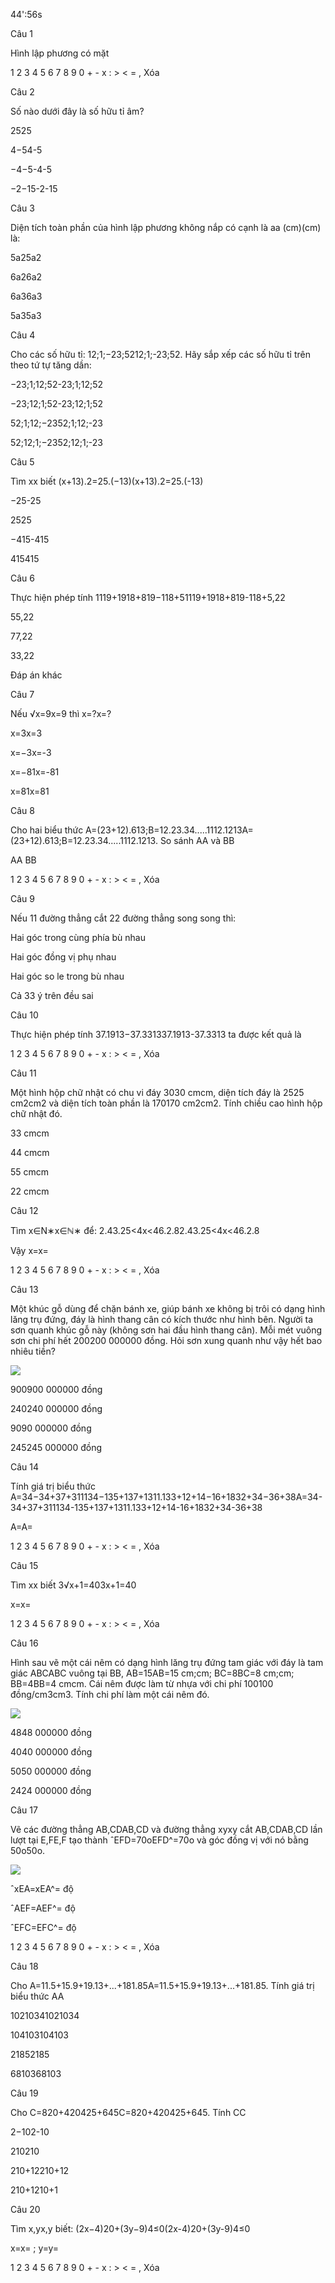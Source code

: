 44':56s

Câu 1

Hình lập phương có  mặt

1 2 3 4 5 6 7 8 9 0 + - x : > < = , Xóa

Câu 2

Số nào dưới đây là số hữu tỉ âm?

2525

4−54-5

−4−5-4-5

−2−15-2-15

Câu 3

Diện tích toàn phần của hình lập phương không nắp có cạnh là aa (cm)(cm) là:

5a25a2

6a26a2

6a36a3

5a35a3

Câu 4

Cho các số hữu tỉ: 12;1;−23;5212;1;-23;52. Hãy sắp xếp các số hữu tỉ trên theo tứ tự tăng dần:

−23;1;12;52-23;1;12;52

−23;12;1;52-23;12;1;52

52;1;12;−2352;1;12;-23

52;12;1;−2352;12;1;-23

Câu 5

Tìm xx biết (x+13).2=25.(−13)(x+13).2=25.(-13)

−25-25

2525

−415-415

415415

Câu 6

Thực hiện phép tính 1119+1918+819−118+51119+1918+819-118+5,22

55,22

77,22

33,22

Đáp án khác

Câu 7

Nếu  √x=9x=9 thì x=?x=?

x=3x=3

x=−3x=-3

x=−81x=-81

x=81x=81

Câu 8

Cho hai biểu thức A=(23+12).613;B=12.23.34.....1112.1213A=(23+12).613;B=12.23.34.....1112.1213. So sánh AA và BB

AA BB

1 2 3 4 5 6 7 8 9 0 + - x : > < = , Xóa

Câu 9

Nếu 11 đường thẳng cắt 22 đường thẳng song song thì:

Hai góc trong cùng phía bù nhau   

Hai góc đồng vị phụ nhau

Hai góc so le trong bù nhau

Cả 33 ý trên đều sai

Câu 10

Thực hiện phép tính 37.1913−37.331337.1913-37.3313 ta được kết quả là  

1 2 3 4 5 6 7 8 9 0 + - x : > < = , Xóa

Câu 11

Một hình hộp chữ nhật có chu vi đáy 3030 cmcm, diện tích đáy là 2525 cm2cm2 và diện tích toàn phần là 170170 cm2cm2. Tính chiều cao hình hộp chữ nhật đó.

33 cmcm

44 cmcm

55 cmcm

22 cmcm

Câu 12

Tìm x∈N∗x∈ℕ∗ để:  2.43.25<4x<46.2.82.43.25<4x<46.2.8

Vậy x=x=

1 2 3 4 5 6 7 8 9 0 + - x : > < = , Xóa

Câu 13

Một khúc gỗ dùng để chặn bánh xe, giúp bánh xe không bị trôi có dạng hình lăng trụ đứng, đáy là hình thang cân có kích thước như hình bên. Người ta sơn quanh khúc gỗ này (không sơn hai đầu hình thang cân). Mỗi mét vuông sơn chi phí hết 200200 000000 đồng. Hỏi sơn xung quanh như vậy hết bao nhiêu tiền?

![](https://onthi123.vn/public/uploads/lop-6/16_2.png)  


900900 000000 đồng

240240 000000 đồng

9090 000000 đồng

245245 000000 đồng

Câu 14

Tính giá trị biểu thức A=34−34+37+311134−135+137+1311.133+12+14−16+1832+34−36+38A=34-34+37+311134-135+137+1311.133+12+14-16+1832+34-36+38

A=A= 

1 2 3 4 5 6 7 8 9 0 + - x : > < = , Xóa

Câu 15

Tìm xx biết 3√x+1=403x+1=40

x=x=  

1 2 3 4 5 6 7 8 9 0 + - x : > < = , Xóa

Câu 16

Hình sau vẽ một cái nêm có dạng hình lăng trụ đứng tam giác với đáy là tam giác ABCABC vuông tại BB, AB=15AB=15 cm;cm; BC=8BC=8 cm;cm; BB=4BB=4 cmcm. Cái nêm được làm từ nhựa với chi phí 100100 đồng/cm3cm3. Tính chi phí làm một cái nêm đó. 

![](https://onthi123.vn/public/uploads/lop-6/17_2.png)

4848 000000 đồng

4040 000000 đồng

5050 000000 đồng

2424 000000 đồng

Câu 17

Vẽ các đường thẳng AB,CDAB,CD và đường thẳng xyxy cắt AB,CDAB,CD lần lượt tại E,FE,F tạo thành ˆEFD=70oEFD^=70o và góc đồng vị với nó bằng 50o50o.

![](https://onthi123.vn/public/uploads/lop-7/19_4.png)

ˆxEA=xEA^=  độ

ˆAEF=AEF^=  độ

ˆEFC=EFC^=  độ

1 2 3 4 5 6 7 8 9 0 + - x : > < = , Xóa

Câu 18

Cho A=11.5+15.9+19.13+...+181.85A=11.5+15.9+19.13+...+181.85. Tính giá trị biểu thức AA

10210341021034

104103104103

21852185

6810368103

Câu 19

Cho C=820+420425+645C=820+420425+645. Tính CC

2−102-10

210210

210+12210+12

210+1210+1

Câu 20

Tìm x,yx,y biết: (2x−4)20+(3y−9)4≤0(2x-4)20+(3y-9)4≤0

x=x= ;     y=y=  

1 2 3 4 5 6 7 8 9 0 + - x : > < = , Xóa
